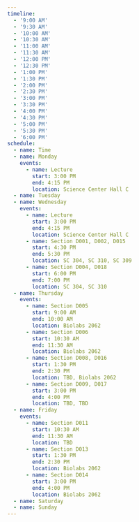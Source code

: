 ```yaml
---
timeline:
  - '9:00 AM'
  - '9:30 AM'
  - '10:00 AM'
  - '10:30 AM'
  - '11:00 AM'
  - '11:30 AM'
  - '12:00 PM'
  - '12:30 PM'
  - '1:00 PM'
  - '1:30 PM'
  - '2:00 PM'
  - '2:30 PM'
  - '3:00 PM'
  - '3:30 PM'
  - '4:00 PM'
  - '4:30 PM'
  - '5:00 PM'
  - '5:30 PM'
  - '6:00 PM'
schedule:
  - name: Time
  - name: Monday
    events:
      - name: Lecture
        start: 3:00 PM
        end: 4:15 PM
        location: Science Center Hall C
  - name: Tuesday
  - name: Wednesday
    events:
      - name: Lecture
        start: 3:00 PM
        end: 4:15 PM
        location: Science Center Hall C
      - name: Section D001, D002, D015
        start: 4:30 PM
        end: 5:30 PM
        location: SC 304, SC 310, SC 309
      - name: Section D004, D018
        start: 6:00 PM
        end: 7:00 PM
        location: SC 304, SC 310
  - name: Thursday
    events:
      - name: Section D005
        start: 9:00 AM
        end: 10:00 AM
        location: Biolabs 2062
      - name: Section D006
        start: 10:30 AM
        end: 11:30 AM
        location: Biolabs 2062
      - name: Section D008, D016
        start: 1:30 PM
        end: 2:30 PM
        location: TBD, Biolabs 2062
      - name: Section D009, D017
        start: 3:00 PM
        end: 4:00 PM
        location: TBD, TBD
  - name: Friday
    events:
      - name: Section D011
        start: 10:30 AM
        end: 11:30 AM
        location: TBD
      - name: Section D013
        start: 1:30 PM
        end: 2:30 PM
        location: Biolabs 2062
      - name: Section D014
        start: 3:00 PM
        end: 4:00 PM
        location: Biolabs 2062
  - name: Saturday
  - name: Sunday
---
```

